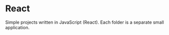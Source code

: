 # React
Simple projects written in JavaScript (React). Each folder is a separate small application.
